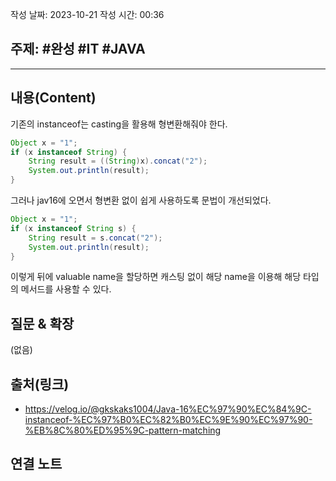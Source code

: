 작성 날짜: 2023-10-21
작성 시간: 00:36

## 주제: #완성  #IT #JAVA 

----
## 내용(Content)

기존의 instanceof는 casting을 활용해 형변환해줘야 한다.
```java
Object x = "1";  
if (x instanceof String) {  
    String result = ((String)x).concat("2");  
    System.out.println(result);  
}
```

그러나 jav16에 오면서 형변환 없이 쉽게 사용하도록 문법이 개선되었다.

```java
Object x = "1";  
if (x instanceof String s) {  
    String result = s.concat("2");  
    System.out.println(result);  
}
```

이렇게 뒤에 valuable name을 할당하면 캐스팅 없이 해당 name을 이용해 해당 타입의 메서드를 사용할 수 있다.
## 질문 & 확장

(없음)

## 출처(링크)
- https://velog.io/@gkskaks1004/Java-16%EC%97%90%EC%84%9C-instanceof-%EC%97%B0%EC%82%B0%EC%9E%90%EC%97%90-%EB%8C%80%ED%95%9C-pattern-matching

## 연결 노트










